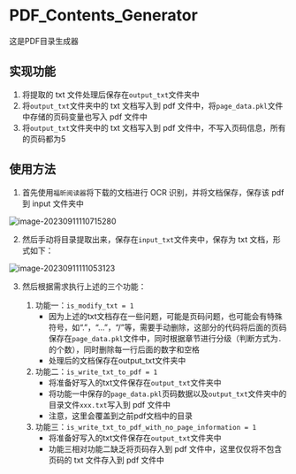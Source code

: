 # PDF_Contents_Generator
这是PDF目录生成器

## 实现功能

1. 将提取的 txt 文件处理后保存在`output_txt`文件夹中
2. 将`output_txt`文件夹中的 txt 文档写入到 pdf 文件中，将`page_data.pkl`文件中存储的页码变量也写入 pdf 文件中
3. 将`output_txt`文件夹中的 txt 文档写入到 pdf 文件中，不写入页码信息，所有的页码都为5

## 使用方法

1. 首先使用`福昕阅读器`将下载的文档进行 OCR 识别，并将文档保存，保存该 pdf 到 input 文件夹中

![image-20230911110715280](https://vip2.loli.io/2023/09/11/UHviNgk7FaLItMJ.png)

2. 然后手动将目录提取出来，保存在`input_txt`文件夹中，保存为 txt 文档，形式如下：

![image-20230911111053123](https://vip2.loli.io/2023/09/11/KiokPFWQRrGNHLa.png)

3. 然后根据需求执行上述的三个功能：

   1. 功能一：`is_modify_txt = 1`
      * 因为上述的txt文档存在一些问题，可能是页码问题，也可能会有特殊符号，如“.”，“…”，“/”等，需要手动删除，这部分的代码将后面的页码保存在`page_data.pkl`文件中，同时根据章节进行分级（判断方式为`.`的个数），同时删除每一行后面的数字和空格
      * 处理后的文档保存在output_txt文件夹中
   2. 功能二：`is_write_txt_to_pdf = 1`
      * 将准备好写入的txt文件保存在`output_txt`文件夹中
      * 将功能一中保存的`page_data.pkl`页码数据以及`output_txt`文件夹中的目录文件`xxx.txt`写入到 pdf 文件中
      * 注意，这里会覆盖到之前pdf文档中的目录
   3. 功能三：`is_write_txt_to_pdf_with_no_page_information = 1`
      * 将准备好写入的txt文件保存在`output_txt`文件夹中
      * 功能三相对功能二缺乏将页码存入到 pdf 文件中，这里仅仅将不包含页码的 txt 文件存入到 pdf 文件中

   